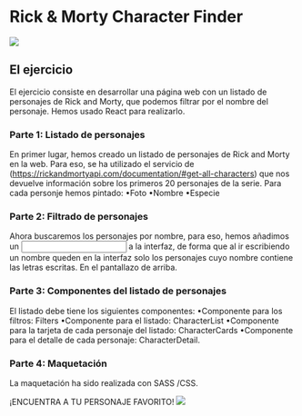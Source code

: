 # Rick & Morty Character Finder

![](https://github.com/Adalab/modulo-3-evaluacion-final-AraceliLobo/blob/master/src/images/gifreadme.gif)

## El ejercicio

El ejercicio consiste en desarrollar una página web con un listado de personajes de Rick and Morty,
que podemos filtrar por el nombre del personaje. Hemos usado React para realizarlo.

### Parte 1: Listado de personajes

En primer lugar, hemos creado un listado de personajes de Rick and Morty en la web. Para eso,
se ha utilizado el servicio de (https://rickandmortyapi.com/documentation/#get-all-characters) que nos
devuelve información sobre los primeros 20 personajes de la serie.
Para cada personje hemos pintado:
•Foto
•Nombre
•Especie

### Parte 2: Filtrado de personajes

Ahora buscaremos los personajes por nombre, para eso, hemos añadimos un <input> a la interfaz, de forma que al ir escribiendo un nombre queden en la interfaz solo los personajes cuyo nombre contiene las letras escritas. En el
pantallazo de arriba.

### Parte 3: Componentes del listado de personajes

El listado debe tiene los siguientes componentes:
•Componente para los filtros: Filters
•Componente para el listado: CharacterList
•Componente para la tarjeta de cada personaje del listado: CharacterCards
•Componente para el detalle de cada personaje: CharacterDetail.

### Parte 4: Maquetación

La maquetación ha sido realizada con SASS /CSS.

¡ENCUENTRA A TU PERSONAJE FAVORITO! ![](https://github.com/Adalab/modulo-3-evaluacion-final-AraceliLobo/blob/master/src/images/rickreadme.gif)
